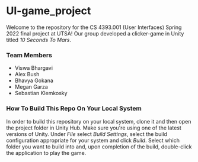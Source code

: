 # UI-game_project

Welcome to the repository for the CS 4393.001 (User Interfaces) Spring 2022 final project at UTSA! Our group developed a clicker-game in Unity titled *10 Seconds To Mars*. 

<h3>Team Members</h3>

- Viswa Bhargavi
- Alex Bush
- Bhavya Gokana
- Megan Garza
- Sebastian Klemkosky

<h3>How To Build This Repo On Your Local System</h3>

In order to build this repository on your local system, clone it and then open the project folder in Unity Hub. Make sure you're using one of the latest versions of Unity. Under *File* select *Build Settings*, select the build configuration appropriate for your system and click *Build*. Select which folder you want to build into and, upon completion of the build, double-click the application to play the game.
